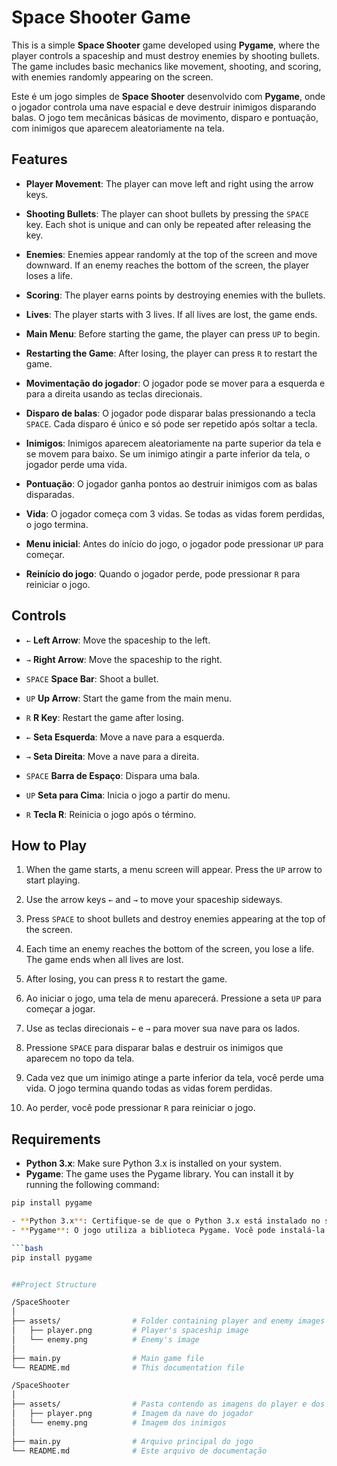 # Space Shooter Game

This is a simple **Space Shooter** game developed using **Pygame**, where the player controls a spaceship and must destroy enemies by shooting bullets. The game includes basic mechanics like movement, shooting, and scoring, with enemies randomly appearing on the screen.

Este é um jogo simples de **Space Shooter** desenvolvido com **Pygame**, onde o jogador controla uma nave espacial e deve destruir inimigos disparando balas. O jogo tem mecânicas básicas de movimento, disparo e pontuação, com inimigos que aparecem aleatoriamente na tela.

## Features

- **Player Movement**: The player can move left and right using the arrow keys.
- **Shooting Bullets**: The player can shoot bullets by pressing the `SPACE` key. Each shot is unique and can only be repeated after releasing the key.
- **Enemies**: Enemies appear randomly at the top of the screen and move downward. If an enemy reaches the bottom of the screen, the player loses a life.
- **Scoring**: The player earns points by destroying enemies with the bullets.
- **Lives**: The player starts with 3 lives. If all lives are lost, the game ends.
- **Main Menu**: Before starting the game, the player can press `UP` to begin.
- **Restarting the Game**: After losing, the player can press `R` to restart the game.

- **Movimentação do jogador**: O jogador pode se mover para a esquerda e para a direita usando as teclas direcionais.
- **Disparo de balas**: O jogador pode disparar balas pressionando a tecla `SPACE`. Cada disparo é único e só pode ser repetido após soltar a tecla.
- **Inimigos**: Inimigos aparecem aleatoriamente na parte superior da tela e se movem para baixo. Se um inimigo atingir a parte inferior da tela, o jogador perde uma vida.
- **Pontuação**: O jogador ganha pontos ao destruir inimigos com as balas disparadas.
- **Vida**: O jogador começa com 3 vidas. Se todas as vidas forem perdidas, o jogo termina.
- **Menu inicial**: Antes do início do jogo, o jogador pode pressionar `UP` para começar.
- **Reinício do jogo**: Quando o jogador perde, pode pressionar `R` para reiniciar o jogo.

## Controls

- `←` **Left Arrow**: Move the spaceship to the left.
- `→` **Right Arrow**: Move the spaceship to the right.
- `SPACE` **Space Bar**: Shoot a bullet.
- `UP` **Up Arrow**: Start the game from the main menu.
- `R` **R Key**: Restart the game after losing.

- `←` **Seta Esquerda**: Move a nave para a esquerda.
- `→` **Seta Direita**: Move a nave para a direita.
- `SPACE` **Barra de Espaço**: Dispara uma bala.
- `UP` **Seta para Cima**: Inicia o jogo a partir do menu.
- `R` **Tecla R**: Reinicia o jogo após o término.

## How to Play

1. When the game starts, a menu screen will appear. Press the `UP` arrow to start playing.
2. Use the arrow keys `←` and `→` to move your spaceship sideways.
3. Press `SPACE` to shoot bullets and destroy enemies appearing at the top of the screen.
4. Each time an enemy reaches the bottom of the screen, you lose a life. The game ends when all lives are lost.
5. After losing, you can press `R` to restart the game.

1. Ao iniciar o jogo, uma tela de menu aparecerá. Pressione a seta `UP` para começar a jogar.
2. Use as teclas direcionais `←` e `→` para mover sua nave para os lados.
3. Pressione `SPACE` para disparar balas e destruir os inimigos que aparecem no topo da tela.
4. Cada vez que um inimigo atinge a parte inferior da tela, você perde uma vida. O jogo termina quando todas as vidas forem perdidas.
5. Ao perder, você pode pressionar `R` para reiniciar o jogo.

## Requirements

- **Python 3.x**: Make sure Python 3.x is installed on your system.
- **Pygame**: The game uses the Pygame library. You can install it by running the following command:

```bash
pip install pygame

- **Python 3.x**: Certifique-se de que o Python 3.x está instalado no seu sistema.
- **Pygame**: O jogo utiliza a biblioteca Pygame. Você pode instalá-la usando o comando:

```bash
pip install pygame


##Project Structure

/SpaceShooter
│
├── assets/                # Folder containing player and enemy images
│   ├── player.png         # Player's spaceship image
│   └── enemy.png          # Enemy's image
│
├── main.py                # Main game file
└── README.md              # This documentation file

/SpaceShooter
│
├── assets/                # Pasta contendo as imagens do player e dos inimigos
│   ├── player.png         # Imagem da nave do jogador
│   └── enemy.png          # Imagem dos inimigos
│
├── main.py                # Arquivo principal do jogo
└── README.md              # Este arquivo de documentação


